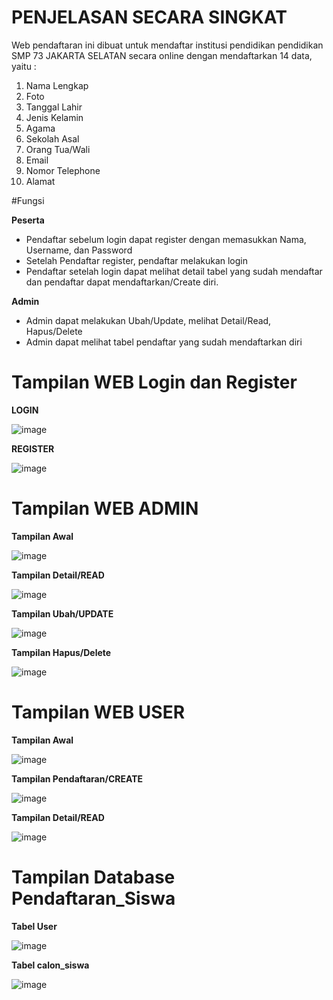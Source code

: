 # PENJELASAN SECARA SINGKAT

Web pendaftaran ini dibuat untuk mendaftar institusi pendidikan pendidikan SMP 73 JAKARTA SELATAN secara online dengan mendaftarkan 14 data, yaitu :
1. Nama Lengkap
2. Foto
3. Tanggal Lahir 
4. Jenis Kelamin
5. Agama
6. Sekolah Asal
7. Orang Tua/Wali
8. Email
9. Nomor Telephone
10. Alamat

#Fungsi

**Peserta**
- Pendaftar sebelum login dapat register dengan memasukkan Nama, Username, dan Password
- Setelah Pendaftar register, pendaftar melakukan login
- Pendaftar setelah login dapat melihat detail tabel yang sudah mendaftar dan pendaftar dapat mendaftarkan/Create diri.

**Admin**
- Admin dapat melakukan Ubah/Update, melihat Detail/Read, Hapus/Delete
- Admin dapat melihat tabel pendaftar yang sudah mendaftarkan diri


# Tampilan WEB Login dan Register

**LOGIN**

![image](https://user-images.githubusercontent.com/81188572/177054912-38613ae0-3c9d-4172-b36d-9f52586fbb84.png)

**REGISTER**

![image](https://user-images.githubusercontent.com/81188572/177054921-1ded07e6-f574-4f55-a1c5-21f82195ca63.png)


# Tampilan WEB ADMIN


**Tampilan Awal**

![image](https://user-images.githubusercontent.com/81188572/177054951-d8b2f86e-ab97-482e-9672-d1fa670971a2.png)

**Tampilan Detail/READ**

![image](https://user-images.githubusercontent.com/81188572/177055001-fbad60ae-1ed5-483e-bf64-7b53e55e8410.png)

**Tampilan Ubah/UPDATE**

![image](https://user-images.githubusercontent.com/81188572/177055029-21dea8d1-acb2-42d3-b2e8-b74bebe0f5e9.png)

**Tampilan Hapus/Delete**

![image](https://user-images.githubusercontent.com/81188572/177055064-7555f1d6-0e5d-40cc-a13f-96fb3c136ad5.png)


# Tampilan WEB USER


**Tampilan Awal**

![image](https://user-images.githubusercontent.com/81188572/177055130-d7ad6889-3b09-4aba-8ffb-1abec83261e5.png)

**Tampilan Pendaftaran/CREATE**

![image](https://user-images.githubusercontent.com/81188572/177055170-e05daaad-424c-4d08-b748-5c60aebc1443.png)

**Tampilan Detail/READ**

![image](https://user-images.githubusercontent.com/81188572/177055194-b65fcaf5-77f5-4191-8b73-e94bac28b137.png)


# Tampilan Database Pendaftaran_Siswa


**Tabel User**

![image](https://user-images.githubusercontent.com/81188572/177055322-61267f73-be9a-45aa-b7f2-1c5b69666ccc.png)

**Tabel calon_siswa**

![image](https://user-images.githubusercontent.com/81188572/177055337-d029b7b3-e688-4893-a7bf-3d3594173448.png)


